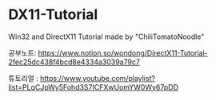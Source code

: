 # DX11-Tutorial
Win32 and DirectX11 Tutorial made by "ChiliTomatoNoodle"


공부노트: https://www.notion.so/wondong/DirectX11-Tutorial-2fec25dc438f4bcd8e4334a3039a79c7


튜토리얼 : https://www.youtube.com/playlist?list=PLqCJpWy5Fohd3S7ICFXwUomYW0Wv67pDD
